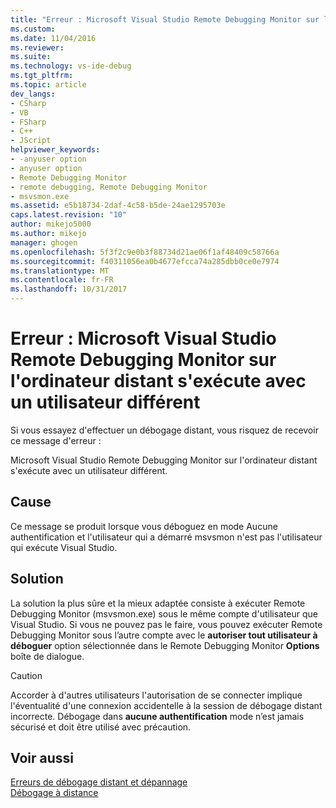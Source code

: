```yaml
---
title: "Erreur : Microsoft Visual Studio Remote Debugging Monitor sur l’ordinateur distant est en cours d’exécution en tant qu’autre utilisateur | Documents Microsoft"
ms.custom: 
ms.date: 11/04/2016
ms.reviewer: 
ms.suite: 
ms.technology: vs-ide-debug
ms.tgt_pltfrm: 
ms.topic: article
dev_langs:
- CSharp
- VB
- FSharp
- C++
- JScript
helpviewer_keywords:
- -anyuser option
- anyuser option
- Remote Debugging Monitor
- remote debugging, Remote Debugging Monitor
- msvsmon.exe
ms.assetid: e5b18734-2daf-4c58-b5de-24ae1295703e
caps.latest.revision: "10"
author: mikejo5000
ms.author: mikejo
manager: ghogen
ms.openlocfilehash: 5f3f2c9e0b3f88734d21ae06f1af48409c58766a
ms.sourcegitcommit: f40311056ea0b4677efcca74a285dbb0ce0e7974
ms.translationtype: MT
ms.contentlocale: fr-FR
ms.lasthandoff: 10/31/2017
---
```

# <a name="error-the-microsoft-visual-studio-remote-debugging-monitor-on-the-remote-computer-is-running-as-a-different-user"></a>Erreur : Microsoft Visual Studio Remote Debugging Monitor sur l'ordinateur distant s'exécute avec un utilisateur différent
Si vous essayez d'effectuer un débogage distant, vous risquez de recevoir ce message d'erreur :  
  
 Microsoft Visual Studio Remote Debugging Monitor sur l'ordinateur distant s'exécute avec un utilisateur différent.  
  
## <a name="cause"></a>Cause  
 Ce message se produit lorsque vous déboguez en mode Aucune authentification et l'utilisateur qui a démarré msvsmon n'est pas l'utilisateur qui exécute Visual Studio.  
  
## <a name="solution"></a>Solution  
 La solution la plus sûre et la mieux adaptée consiste à exécuter Remote Debugging Monitor (msvsmon.exe) sous le même compte d'utilisateur que Visual Studio. Si vous ne pouvez pas le faire, vous pouvez exécuter Remote Debugging Monitor sous l’autre compte avec le **autoriser tout utilisateur à déboguer** option sélectionnée dans le Remote Debugging Monitor **Options** boîte de dialogue.  
  
> [!CAUTION]
>  Accorder à d'autres utilisateurs l'autorisation de se connecter implique l'éventualité d'une connexion accidentelle à la session de débogage distant incorrecte. Débogage dans **aucune authentification** mode n’est jamais sécurisé et doit être utilisé avec précaution.
  
## <a name="see-also"></a>Voir aussi  
 [Erreurs de débogage distant et dépannage](../debugger/remote-debugging-errors-and-troubleshooting.md)   
 [Débogage à distance](../debugger/remote-debugging.md)